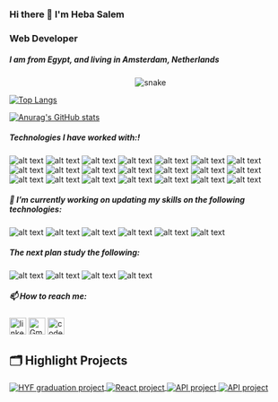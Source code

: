 
### Hi there 👋 I'm Heba Salem 
### Web Developer
##### I am from Egypt, and living in Amsterdam, Netherlands

 <div>
  <p align="center">
  <img src="https://res.cloudinary.com/hapiii/image/upload/v1679305878/ae3jjcn1dxtm9g4lrubb.svg" alt="snake"></center>
</div>

[![Top Langs](https://github-readme-stats.vercel.app/api/top-langs/?username=HebaMak&layout=compact)](https://github.com/HebaMak/github-readme-stats)

[![Anurag's GitHub stats](https://github-readme-stats.vercel.app/api?username=HebaMak)](https://github.com/HebaMak/github-readme-stats)


##### Technologies I have worked with:!
 ![alt text](https://img.shields.io/badge/Html5--E34F26?style=for-the-badge&logo=Html5)
 ![alt text](https://img.shields.io/badge/Css3--1572B6?style=for-the-badge&logo=css3)
 ![alt text](https://img.shields.io/badge/Sass--CC6699?style=for-the-badge&logo=Sass)
 ![alt text](https://img.shields.io/badge/Bootstrap--7952B3?style=for-the-badge&logo=Bootstrap)
 ![alt text](https://img.shields.io/badge/JavaScript--F7DF1E?style=for-the-badge&logo=JavaScript)
 ![alt text](https://img.shields.io/badge/jQuery--0769AD?style=for-the-badge&logo=jQuery)
 ![alt text](https://img.shields.io/badge/Git--F05032?style=for-the-badge&logo=Git)
 ![alt text](https://img.shields.io/badge/GitHub--181717?style=for-the-badge&logo=GitHub)
 ![alt text](https://img.shields.io/badge/Pug--A86454?style=for-the-badge&logo=Pug)
 ![alt text](https://img.shields.io/badge/gulp--CF4647?style=for-the-badge&logo=gulp)
 ![alt text](https://img.shields.io/badge/React.js--61DAFB?style=for-the-badge&logo=React)
 ![alt text](https://img.shields.io/badge/Redux--764ABC?style=for-the-badge&logo=Redux)
 ![alt text](https://img.shields.io/badge/Node.js--339933?style=for-the-badge&logo=nodedotjs)
 ![alt text](https://img.shields.io/badge/Express.js--cc0000?style=for-the-badge&logo=Express)
 ![alt text](https://img.shields.io/badge/MogoDB--47A248?style=for-the-badge&logo=MongoDB)
 ![alt text](https://img.shields.io/badge/SQL,MySQL--4479A1?style=for-the-badge&logo=MySQL)
 ![alt text](https://img.shields.io/badge/npm--CB3837?style=for-the-badge&logo=npm)
 ![alt text](https://img.shields.io/badge/CodePen--000000?style=for-the-badge&logo=CodePen)
 ![alt text](https://img.shields.io/badge/VSCode--007ACC?style=for-the-badge&logo=Visual-Studio-Code)
 ![alt text](https://img.shields.io/badge/Render--46E3B7?style=for-the-badge&logo=Render)
 ![alt text](https://img.shields.io/badge/Netlify--00C7B7?style=for-the-badge&logo=Netlify)



##### 🔭 I’m currently working on updating my skills on the following technologies:
   ![alt text](https://img.shields.io/badge/MogoDB--47A248?style=for-the-badge&logo=MongoDB)
   ![alt text](https://img.shields.io/badge/SQL,MySQL--4479A1?style=for-the-badge&logo=MySQL)
   ![alt text](https://img.shields.io/badge/Redux--764ABC?style=for-the-badge&logo=Redux)
   ![alt text](https://img.shields.io/badge/TypeScript--3178C6?style=for-the-badge&logo=TypeScript)
   ![alt text](https://img.shields.io/badge/Webpack--8DD6F9?style=for-the-badge&logo=Webpack)
   ![alt text](https://img.shields.io/badge/Jest,unit.test--C21325?style=for-the-badge&logo=jest)
   
   
 ##### The next plan study the following:
   ![alt text](https://img.shields.io/badge/PHP--777BB4?style=for-the-badge&logo=PHP)
   ![alt text](https://img.shields.io/badge/Laravel--FF2D20?style=for-the-badge&logo=Laravel)
   ![alt text](https://img.shields.io/badge/React.Native--61DAFB?style=for-the-badge&logo=React)
   ![alt text](https://img.shields.io/badge/Vue.js--4FC08D?style=for-the-badge&logo=Vue.js)
   

##### 📫 How to reach me:

   [<img src='https://cdn.jsdelivr.net/npm/simple-icons@3.0.1/icons/linkedin.svg' alt='linkedin' height='30'>](https://www.linkedin.com/in/heba-salem-273710109/) [<img src="https://img.shields.io/badge/-Gmail-fff?logo=gmail" height="30" alt="Gmail">](heba.alzirsalem@gmail.com)  [<img src='https://cdn.jsdelivr.net/npm/simple-icons@3.0.1/icons/codepen.svg' alt='codepen' height='30'>](https://codepen.io/Hapiii) 
   
   
## 🗂️ Highlight Projects

<a href="https://github.com/HebaMak/Courier4Me">
  <img align="center" src="https://github-readme-stats.vercel.app/api/pin/?username=HebaMak&repo=Courier4Me&show_icons=true&line_height=27&title_color=6aa6f8&text_color=8a919a&icon_color=6aa6f8&bg_color=22272e" alt="HYF graduation project" />
</a>
<a href="https://github.com/HebaMak/tv-maze">
  <img align="center" src="https://github-readme-stats.vercel.app/api/pin/?username=HebaMak&repo=tv-maze&show_icons=true&line_height=27&title_color=6aa6f8&text_color=8a919a&icon_color=6aa6f8&bg_color=22272e" alt="React project" />
</a>
<a href="https://github.com/HebaMak/Makeup-store-API-app">
  <img align="center" src="https://github-readme-stats.vercel.app/api/pin/?username=HebaMak&repo=Makeup-store-API-app&show_icons=true&line_height=27&title_color=6aa6f8&text_color=8a919a&icon_color=6aa6f8&bg_color=22272e" alt="API project" />
</a>

<a href="https://github.com/HebaMak/simple-ecommerce">
  <img align="center" src="https://github-readme-stats.vercel.app/api/pin/?username=HebaMak&repo=simple-ecommerce&show_icons=true&line_height=27&title_color=6aa6f8&text_color=8a919a&icon_color=6aa6f8&bg_color=22272e" alt="API project" />
</a>

<!--
**HebaMak/HebaMak** is a ✨ _special_ ✨ repository because its `README.md` (this file) appears on your GitHub profile.

Here are some ideas to get you started:

- 🔭 I’m currently working on ...
- 🌱 I’m currently learning ...
- 👯 I’m looking to collaborate on ...
- 🤔 I’m looking for help with ...
- 💬 Ask me about ...
- 📫 How to reach me: ...
- 😄 Pronouns: ...
- ⚡ Fun fact: ...
-->

